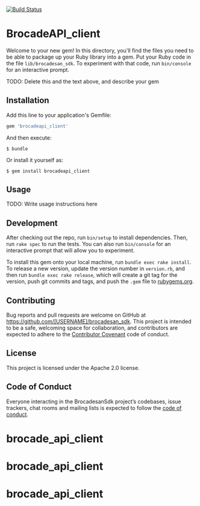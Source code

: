 [![Build Status](https://travis-ci.com/raldi87/brocadeapi_client.svg?token=mkJwysQXyF3sdXnco1UE&branch=test)](https://travis-ci.com/raldi87/brocadeapi_client)
# BrocadeAPI_client

Welcome to your new gem! In this directory, you'll find the files you need to be able to package up your Ruby library into a gem. Put your Ruby code in the file `lib/brocadesan_sdk`. To experiment with that code, run `bin/console` for an interactive prompt.

TODO: Delete this and the text above, and describe your gem

## Installation

Add this line to your application's Gemfile:

```ruby
gem 'brocadeapi_client'
```

And then execute:

    $ bundle

Or install it yourself as:

    $ gem install brocadeapi_client

## Usage

TODO: Write usage instructions here

## Development

After checking out the repo, run `bin/setup` to install dependencies. Then, run `rake spec` to run the tests. You can also run `bin/console` for an interactive prompt that will allow you to experiment.

To install this gem onto your local machine, run `bundle exec rake install`. To release a new version, update the version number in `version.rb`, and then run `bundle exec rake release`, which will create a git tag for the version, push git commits and tags, and push the `.gem` file to [rubygems.org](https://rubygems.org).

## Contributing

Bug reports and pull requests are welcome on GitHub at https://github.com/[USERNAME]/brocadesan_sdk. This project is intended to be a safe, welcoming space for collaboration, and contributors are expected to adhere to the [Contributor Covenant](http://contributor-covenant.org) code of conduct.

## License

This project is licensed under the Apache 2.0 license.

## Code of Conduct

Everyone interacting in the BrocadesanSdk project’s codebases, issue trackers, chat rooms and mailing lists is expected to follow the [code of conduct](https://github.com/[USERNAME]/brocadesan_sdk/blob/master/CODE_OF_CONDUCT.md).
# brocade_api_client
# brocade_api_client
# brocade_api_client
